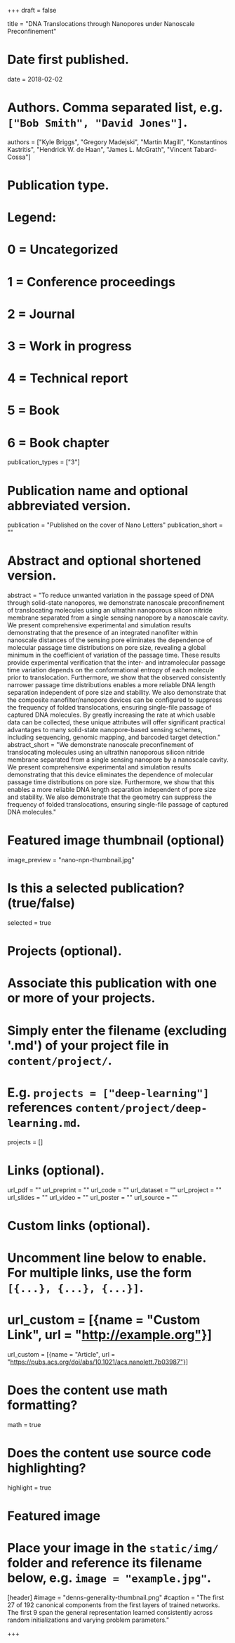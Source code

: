 +++
draft = false

title = "DNA Translocations through Nanopores under Nanoscale Preconfinement"

# Date first published.
date = 2018-02-02

# Authors. Comma separated list, e.g. `["Bob Smith", "David Jones"]`.
authors = ["Kyle Briggs", "Gregory Madejski", "Martin Magill", "Konstantinos Kastritis", "Hendrick W. de Haan", "James L. McGrath", "Vincent Tabard-Cossa"]

# Publication type.
# Legend:
# 0 = Uncategorized
# 1 = Conference proceedings
# 2 = Journal
# 3 = Work in progress
# 4 = Technical report
# 5 = Book
# 6 = Book chapter
publication_types = ["3"]

# Publication name and optional abbreviated version.
publication = "Published on the cover of Nano Letters"
publication_short = ""

# Abstract and optional shortened version.
abstract = "To reduce unwanted variation in the passage speed of DNA through solid-state nanopores, we demonstrate nanoscale preconfinement of translocating molecules using an ultrathin nanoporous silicon nitride membrane separated from a single sensing nanopore by a nanoscale cavity. We present comprehensive experimental and simulation results demonstrating that the presence of an integrated nanofilter within nanoscale distances of the sensing pore eliminates the dependence of molecular passage time distributions on pore size, revealing a global minimum in the coefficient of variation of the passage time. These results provide experimental verification that the inter- and intramolecular passage time variation depends on the conformational entropy of each molecule prior to translocation. Furthermore, we show that the observed consistently narrower passage time distributions enables a more reliable DNA length separation independent of pore size and stability. We also demonstrate that the composite nanofilter/nanopore devices can be configured to suppress the frequency of folded translocations, ensuring single-file passage of captured DNA molecules. By greatly increasing the rate at which usable data can be collected, these unique attributes will offer significant practical advantages to many solid-state nanopore-based sensing schemes, including sequencing, genomic mapping, and barcoded target detection."
abstract_short = "We demonstrate nanoscale preconfinement of translocating molecules using an ultrathin nanoporous silicon nitride membrane separated from a single sensing nanopore by a nanoscale cavity. We present comprehensive experimental and simulation results demonstrating that this device eliminates the dependence of molecular passage time distributions on pore size. Furthermore, we show that this enables a more reliable DNA length separation independent of pore size and stability. We also demonstrate that the geometry can suppress the frequency of folded translocations, ensuring single-file passage of captured DNA molecules."

# Featured image thumbnail (optional)
image_preview = "nano-npn-thumbnail.jpg"

# Is this a selected publication? (true/false)
selected = true

# Projects (optional).
#   Associate this publication with one or more of your projects.
#   Simply enter the filename (excluding '.md') of your project file in `content/project/`.
#   E.g. `projects = ["deep-learning"]` references `content/project/deep-learning.md`.
projects = []

# Links (optional).
url_pdf = ""
url_preprint = ""
url_code = ""
url_dataset = ""
url_project = ""
url_slides = ""
url_video = ""
url_poster = ""
url_source = ""

# Custom links (optional).
#   Uncomment line below to enable. For multiple links, use the form `[{...}, {...}, {...}]`.
# url_custom = [{name = "Custom Link", url = "http://example.org"}]
url_custom = [{name = "Article", url = "https://pubs.acs.org/doi/abs/10.1021/acs.nanolett.7b03987"}]

# Does the content use math formatting?
math = true

# Does the content use source code highlighting?
highlight = true

# Featured image
# Place your image in the `static/img/` folder and reference its filename below, e.g. `image = "example.jpg"`.
[header]
#image = "denns-generality-thumbnail.png"
#caption = "The first 27 of 192 canonical components from the first layers of trained networks. The first 9 span the general representation learned consistently across random initializations and varying problem parameters."


+++




